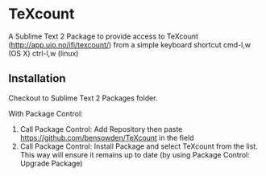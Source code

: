 TeXcount
========

A Sublime Text 2 Package to provide access to TeXcount (http://app.uio.no/ifi/texcount/) from a simple keyboard shortcut cmd-l,w (OS X) ctrl-l,w (linux)

## Installation

Checkout to Sublime Text 2 Packages folder.

With Package Control:
1) Call Package Control: Add Repository then paste https://github.com/bensowden/TeXcount in the field
2) Call Package Control: Install Package and select TeXcount from the list.
This way will ensure it remains up to date (by using Package Control: Upgrade Package)
